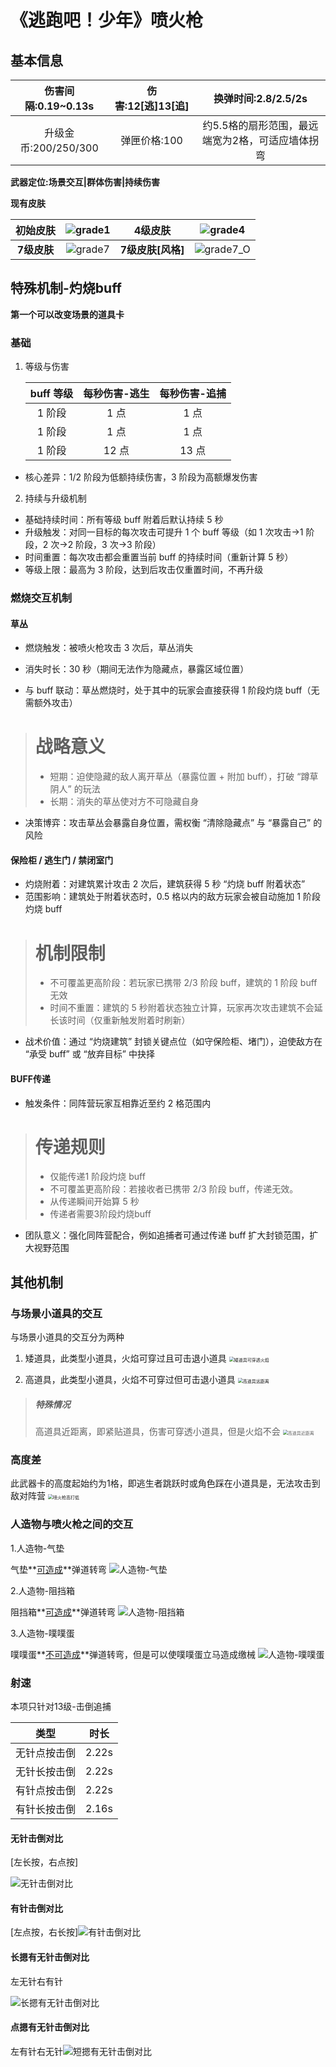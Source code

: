 ﻿


# **《逃跑吧！少年》喷火枪**

## **基本信息**

| 伤害间隔:0.19~0.13s  | 伤害:12[逃]13[追] |               换弹时间:2.8/2.5/2s                |
| :------------------: | :---------------: | :----------------------------------------------: |
| 升级金币:200/250/300 |   弹匣价格:100    | 约5.5格的扇形范围，最远端宽为2格，可适应墙体拐弯 |

**武器定位:场景交互|群体伤害|持续伤害**



**现有皮肤**

| **初始皮肤** | ![grade1](.\grade1.png) |    **4级皮肤**    |   ![grade4](.\grade4.png)   |
| :----------: | :---------------------: | :---------------: | :-------------------------: |
| **7级皮肤**  | ![grade7](.\grade7.png) | **7级皮肤[风格]** | ![grade7_O](.\grade7_O.png) |

## **特殊机制-灼烧buff**

**第一个可以改变场景的道具卡**

### **基础**

1. 等级与伤害

   |buff 等级|每秒伤害-逃生|每秒伤害-追捕|
   | :-: | :-: | :-: |
   |1 阶段|1 点|1 点|
   |1 阶段|1 点|1 点|
   |1 阶段|12 点|13 点|

- 核心差异：1/2 阶段为低额持续伤害，3 阶段为高额爆发伤害
2. 持续与升级机制
- 基础持续时间：所有等级 buff 附着后默认持续 5 秒
- 升级触发：对同一目标的每次攻击可提升 1 个 buff 等级（如 1 次攻击→1 阶段，2 次→2 阶段，3 次→3 阶段）
- 时间重置：每次攻击都会重置当前 buff 的持续时间（重新计算 5 秒）
- 等级上限：最高为 3 阶段，达到后攻击仅重置时间，不再升级

### **燃烧交互机制**

#### **草丛**

- 燃烧触发：被喷火枪攻击 3 次后，草丛消失

- 消失时长：30 秒（期间无法作为隐藏点，暴露区域位置）

- 与 buff 联动：草丛燃烧时，处于其中的玩家会直接获得 1 阶段灼烧 buff（无需额外攻击）


># 战略意义
>
>- 短期：迫使隐藏的敌人离开草丛（暴露位置 + 附加 buff），打破 “蹲草阴人” 的玩法
>- 长期：消失的草丛使对方不可隐藏自身

- 决策博弈：攻击草丛会暴露自身位置，需权衡 “清除隐藏点” 与 “暴露自己” 的风险

#### **保险柜 / 逃生门 / 禁闭室门**

- 灼烧附着：对建筑累计攻击 2 次后，建筑获得 5 秒 “灼烧 buff 附着状态”
- 范围影响：建筑处于附着状态时，0.5 格以内的敌方玩家会被自动施加 1 阶段灼烧 buff
># 机制限制
>
>- 不可覆盖更高阶段：若玩家已携带 2/3 阶段 buff，建筑的 1 阶段 buff 无效
>- 时间不重置：建筑的 5 秒附着状态独立计算，玩家再次攻击建筑不会延长该时间（仅重新触发附着时刷新）
- 战术价值：通过 “灼烧建筑” 封锁关键点位（如守保险柜、堵门），迫使敌方在 “承受 buff” 或 “放弃目标” 中抉择
#### **BUFF传递**

- 触发条件：同阵营玩家互相靠近至约 2 格范围内
># 传递规则
>
>- 仅能传递1 阶段灼烧 buff
>- 不可覆盖更高阶段：若接收者已携带 2/3 阶段 buff，传递无效。
>- 从传递瞬间开始算 5 秒
>- 传递者需要3阶段灼烧buff
- 团队意义：强化同阵营配合，例如追捕者可通过传递 buff 扩大封锁范围，扩大视野范围

## 其他机制

### **与场景小道具的交互**

与场景小道具的交互分为两种

1. 矮道具，此类型小道具，火焰可穿过且可击退小道具
    <img src=".\矮道具可穿透火焰.webp" alt="矮道具可穿透火焰" style="zoom: 50%;" />

2. 高道具，此类型小道具，火焰不可穿过但可击退小道具
    <img src=".\高道具远距离.webp" alt="高道具远距离" style="zoom: 50%;" />
  > ##### 特殊情况
  >
  > 高道具近距离，即紧贴道具，伤害可穿透小道具，但是火焰不会
  > <img src=".\高道具近距离.webp" alt="高道具近距离" style="zoom: 50%;" />

### **高度差**

此武器卡的高度起始约为1格，即逃生者跳跃时或角色踩在小道具是，无法攻击到敌对阵营
<img src=".\喷火枪高打低.webp" alt="喷火枪高打低" style="zoom:50%;" />

### **人造物与喷火枪之间的交互**

1.人造物-气垫

   气垫**<u>可造成</u>**弹道转弯
   ![人造物-气垫](.\人造物-气垫.webp)

2.人造物-阻挡箱

   阻挡箱**<u>可造成</u>**弹道转弯
   ![人造物-阻挡箱](.\人造物-阻挡箱.webp)

3.人造物-噗噗蛋

   噗噗蛋**<u>不可造成</u>**弹道转弯，但是可以使噗噗蛋立马造成缴械
   ![人造物-噗噗蛋](.\人造物-噗噗蛋.webp)

### 射速

本项只针对13级-击倒追捕

| 类型         | 时长  |
| ------------ | ----- |
| 无针点按击倒 | 2.22s |
| 无针长按击倒 | 2.22s |
| 有针点按击倒 | 2.22s |
| 有针长按击倒 | 2.16s |

#### 无针击倒对比

[左长按，右点按]

![无针击倒对比](.\无针击倒对比.webp)

#### 有针击倒对比

[左点按，右长按]![有针击倒对比](F:\out_git\yiemm.github.io\gl\fire\有针击倒对比.webp)

#### 长摁有无针击倒对比

左无针右有针

![长摁有无针击倒对比](.\长摁有无针击倒对比.webp)

#### 点摁有无针击倒对比

左有针右无针![短摁有无针击倒对比](.\短摁有无针击倒对比.webp)
